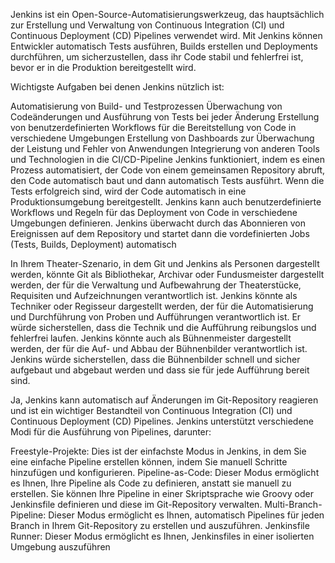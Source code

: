 Jenkins ist ein Open-Source-Automatisierungswerkzeug, das hauptsächlich zur Erstellung und Verwaltung von Continuous Integration (CI) und Continuous Deployment (CD) Pipelines verwendet wird. Mit Jenkins können Entwickler automatisch Tests ausführen, Builds erstellen und Deployments durchführen, um sicherzustellen, dass ihr Code stabil und fehlerfrei ist, bevor er in die Produktion bereitgestellt wird.

Wichtigste Aufgaben bei denen Jenkins nützlich ist:

Automatisierung von Build- und Testprozessen
Überwachung von Codeänderungen und Ausführung von Tests bei jeder Änderung
Erstellung von benutzerdefinierten Workflows für die Bereitstellung von Code in verschiedene Umgebungen
Erstellung von Dashboards zur Überwachung der Leistung und Fehler von Anwendungen
Integrierung von anderen Tools und Technologien in die CI/CD-Pipeline
Jenkins funktioniert, indem es einen Prozess automatisiert, der Code von einem gemeinsamen Repository abruft, den Code automatisch baut und dann automatisch Tests ausführt. Wenn die Tests erfolgreich sind, wird der Code automatisch in eine Produktionsumgebung bereitgestellt. Jenkins kann auch benutzerdefinierte Workflows und Regeln für das Deployment von Code in verschiedene Umgebungen definieren.
Jenkins überwacht durch das Abonnieren von Ereignissen auf dem Repository und startet dann die vordefinierten Jobs (Tests, Builds, Deployment) automatisch

In Ihrem Theater-Szenario, in dem Git und Jenkins als Personen dargestellt werden, könnte Git als Bibliothekar, Archivar oder Fundusmeister dargestellt werden, der für die Verwaltung und Aufbewahrung der Theaterstücke, Requisiten und Aufzeichnungen verantwortlich ist.
Jenkins könnte als Techniker oder Regisseur dargestellt werden, der für die Automatisierung und Durchführung von Proben und Aufführungen verantwortlich ist. Er würde sicherstellen, dass die Technik und die Aufführung reibungslos und fehlerfrei laufen. Jenkins könnte auch als Bühnenmeister dargestellt werden, der für die Auf- und Abbau der Bühnenbilder verantwortlich ist. Jenkins würde sicherstellen, dass die Bühnenbilder schnell und sicher aufgebaut und abgebaut werden und dass sie für jede Aufführung bereit sind.

Ja, Jenkins kann automatisch auf Änderungen im Git-Repository reagieren und ist ein wichtiger Bestandteil von Continuous Integration (CI) und Continuous Deployment (CD) Pipelines.
Jenkins unterstützt verschiedene Modi für die Ausführung von Pipelines, darunter:

Freestyle-Projekte: Dies ist der einfachste Modus in Jenkins, in dem Sie eine einfache Pipeline erstellen können, indem Sie manuell Schritte hinzufügen und konfigurieren.
Pipeline-as-Code: Dieser Modus ermöglicht es Ihnen, Ihre Pipeline als Code zu definieren, anstatt sie manuell zu erstellen. Sie können Ihre Pipeline in einer Skriptsprache wie Groovy oder Jenkinsfile definieren und diese im Git-Repository verwalten.
Multi-Branch-Pipeline: Dieser Modus ermöglicht es Ihnen, automatisch Pipelines für jeden Branch in Ihrem Git-Repository zu erstellen und auszuführen.
Jenkinsfile Runner: Dieser Modus ermöglicht es Ihnen, Jenkinsfiles in einer isolierten Umgebung auszuführen
